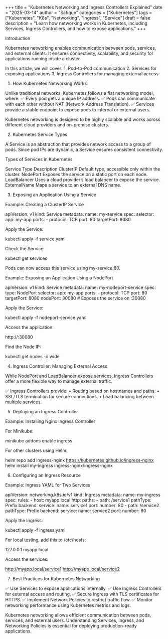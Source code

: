 +++
title = "Kubernetes Networking and Ingress Controllers Explained"
date = "2025-03-14"
author = "Safique"
categories = ["Kubernetes"]
tags = ["Kubernetes", "K8s", "Networking", "Ingress", "Service"]
draft = false
description = "Learn how networking works in Kubernetes, including Services, Ingress Controllers, and how to expose applications."
+++

Introduction

Kubernetes networking enables communication between pods, services, and external clients. It ensures connectivity, scalability, and security for applications running inside a cluster.

In this article, we will cover:
	1.	Pod-to-Pod communication
	2.	Services for exposing applications
	3.	Ingress Controllers for managing external access

1. How Kubernetes Networking Works

Unlike traditional networks, Kubernetes follows a flat networking model, where:
✅ Every pod gets a unique IP address.
✅ Pods can communicate with each other without NAT (Network Address Translation).
✅ Services provide a stable endpoint to expose pods to internal or external users.

Kubernetes networking is designed to be highly scalable and works across different cloud providers and on-premise clusters.

2. Kubernetes Service Types

A Service is an abstraction that provides network access to a group of pods. Since pod IPs are dynamic, a Service ensures consistent connectivity.

Types of Services in Kubernetes

Service Type	Description
ClusterIP	Default type, accessible only within the cluster.
NodePort	Exposes the service on a static port on each node.
LoadBalancer	Uses a cloud provider’s load balancer to expose the service.
ExternalName	Maps a service to an external DNS name.

3. Exposing an Application Using a Service

Example: Creating a ClusterIP Service

apiVersion: v1
kind: Service
metadata:
  name: my-service
spec:
  selector:
    app: my-app
  ports:
    - protocol: TCP
      port: 80
      targetPort: 8080

Apply the Service:

kubectl apply -f service.yaml

Check the Service:

kubectl get services

Pods can now access this service using my-service:80.

Example: Exposing an Application Using a NodePort

apiVersion: v1
kind: Service
metadata:
  name: my-nodeport-service
spec:
  type: NodePort
  selector:
    app: my-app
  ports:
    - protocol: TCP
      port: 80
      targetPort: 8080
      nodePort: 30080  # Exposes the service on <NodeIP>:30080

Apply the Service:

kubectl apply -f nodeport-service.yaml

Access the application:

http://<NodeIP>:30080

Find the Node IP:

kubectl get nodes -o wide

4. Ingress Controller: Managing External Access

While NodePort and LoadBalancer expose services, Ingress Controllers offer a more flexible way to manage external traffic.

✅ Ingress Controllers provide:
	•	Routing based on hostnames and paths.
	•	SSL/TLS termination for secure connections.
	•	Load balancing between multiple services.

5. Deploying an Ingress Controller

Example: Installing Nginx Ingress Controller

For Minikube:

minikube addons enable ingress

For other clusters using Helm:

helm repo add ingress-nginx https://kubernetes.github.io/ingress-nginx
helm install my-ingress ingress-nginx/ingress-nginx

6. Configuring an Ingress Resource

Example: Ingress YAML for Two Services

apiVersion: networking.k8s.io/v1
kind: Ingress
metadata:
  name: my-ingress
spec:
  rules:
    - host: myapp.local
      http:
        paths:
          - path: /service1
            pathType: Prefix
            backend:
              service:
                name: service1
                port:
                  number: 80
          - path: /service2
            pathType: Prefix
            backend:
              service:
                name: service2
                port:
                  number: 80

Apply the Ingress:

kubectl apply -f ingress.yaml

For local testing, add this to /etc/hosts:

127.0.0.1 myapp.local

Access the services:

http://myapp.local/service1
http://myapp.local/service2

7. Best Practices for Kubernetes Networking

✅ Use Services to expose applications internally.
✅ Use Ingress Controllers for external access and routing.
✅ Secure Ingress with TLS certificates for HTTPS.
✅ Implement Network Policies to restrict traffic flow.
✅ Monitor networking performance using Kubernetes metrics and logs.



Kubernetes networking allows efficient communication between pods, services, and external users. Understanding Services, Ingress, and Networking Policies is essential for deploying production-ready applications.

